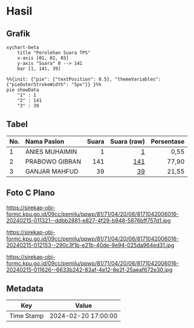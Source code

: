 # Hasil

## Grafik

```mermaid
xychart-beta
    title "Perolehan Suara TPS"
    x-axis [01, 02, 03]
    y-axis "Suara" 0 --> 141
    bar [1, 141, 39]
```

```mermaid
%%{init: {"pie": {"textPosition": 0.5}, "themeVariables": {"pieOuterStrokeWidth": "5px"}} }%%
pie showData
    "1" : 1
    "2" : 141
    "3" : 39
```

## Tabel

| No. | Nama Paslon    | Suara | Suara (raw) | Persentase |
|:--- |:-------------- | -----:| -----------:| ----------:|
| 1   | ANIES MUHAIMIN | 1     | [1][p-1]    | 0,55       |
| 2   | PRABOWO GIBRAN | 141   | [141][p-2]  | 77,90      |
| 3   | GANJAR MAHFUD  | 39    | [39][p-3]   | 21,55      |


[p-1]: https://github.com/gigit-pemilu/pemilu-2024-81-maluku/blob/main/pilpres/hitung-suara/sub/81-maluku/sub/71-kota-ambon/sub/04-teluk-ambon/sub/2006-hative-besar/sub/016-tps/sub/paslon-1.txt
[p-2]: https://github.com/gigit-pemilu/pemilu-2024-81-maluku/blob/main/pilpres/hitung-suara/sub/81-maluku/sub/71-kota-ambon/sub/04-teluk-ambon/sub/2006-hative-besar/sub/016-tps/sub/paslon-2.txt
[p-3]: https://github.com/gigit-pemilu/pemilu-2024-81-maluku/blob/main/pilpres/hitung-suara/sub/81-maluku/sub/71-kota-ambon/sub/04-teluk-ambon/sub/2006-hative-besar/sub/016-tps/sub/paslon-3.txt

## Foto C Plano

https://sirekap-obj-formc.kpu.go.id/09cc/pemilu/ppwp/81/71/04/20/06/8171042006016-20240215-011321--ddbb2881-e827-4f29-b948-5876bff757d1.jpg

https://sirekap-obj-formc.kpu.go.id/09cc/pemilu/ppwp/81/71/04/20/06/8171042006016-20240215-012153--290c3f1b-e21b-40de-9e94-025da964ed31.jpg

https://sirekap-obj-formc.kpu.go.id/09cc/pemilu/ppwp/81/71/04/20/06/8171042006016-20240215-011626--6633b242-83af-4e12-8e2f-25aeaf672e30.jpg


## Metadata

| Key        | Value               |
| ---------- | ------------------- |
| Time Stamp | 2024-02-20 17:00:00 |




